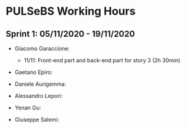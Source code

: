 # PULSeBS Working Hours

## Sprint 1: 05/11/2020 - 19/11/2020

- Giacomo Garaccione:
  * 11/11: Front-end part and back-end part for story 3 (2h 30min)
  
- Gaetano Epiro:
  
- Daniele Aurigemma:
	
- Alessandro Lepori:

- Yenan Gu:

- Giuseppe Salemi:
  

